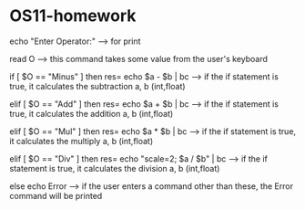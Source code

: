 # OS11-homework
echo "Enter Operator:" --> for print

read O --> this command takes some value from the user's keyboard

if [ $O == "Minus" ] then  res= echo $a - $b | bc --> if the if statement is true, it calculates the subtraction a, b (int,float)

elif [ $O == "Add" ] then   res= echo $a + $b | bc --> if the if statement is true, it calculates the addition a, b (int,float)

elif [ $O == "Mul" ] then   res= echo $a \* $b | bc --> if the if statement is true, it calculates the multiply a, b
(int,float)

elif [ $O == "Div" ] then  res= echo "scale=2; $a / $b" | bc --> if the if statement is true, it calculates the division a, b (int,float)

else echo Error   --> if the user enters a command other than these, the Error command will be printed
